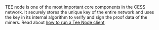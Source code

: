 TEE node is one of the most important core components in the CESS network. It securely stores the unique key of the entire network and uses the key in its internal algorithm to verify and sign the proof data of the miners. Read about [how to run a Tee Node client](./running.md),